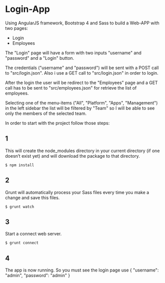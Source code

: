 # Login-App
Using AngularJS framework, Bootstrap 4 and Sass to build a Web-APP with two pages:
- Login
- Employees

The "Login" page will have a form with two inputs
"username" and "password"
and a "Login" button.

The credentials ("username" and "password") will be sent with a 
POST call to "src/login.json". 
Also i use a GET call to "src/login.json" in order to login.

After the login the user will be redirect to the "Employees" page and a 
GET call has to be sent to "src/employees.json" for retrieve the list of employees.

Selecting one of the menu-items ("All", "Platform", "Apps", "Management") in the left sidebar
the list will be filtered by "Team" so I will be able to see only the members of the selected team.

In order to start with the project follow those steps: 

## 1
This will create the node_modules directory in your current directory (if one doesn’t exist yet)
and will download the package to that directory.
```
$ npm install
```
## 2
Grunt will automatically process your Sass files every time you make a change and save this files.
```
$ grunt watch
```
## 3
Start a connect web server.
```
$ grunt connect
```

## 4
The app is now running. So you must see the login page use 
{
    "username": "admin",
    "password": "admin"
}
